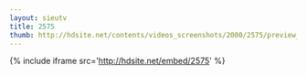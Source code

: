 ```yaml
---
layout: sieutv
title: 2575
thumb: http://hdsite.net/contents/videos_screenshots/2000/2575/preview_360p.mp4.jpg
---
```

{% include iframe src='http://hdsite.net/embed/2575' %}
 

